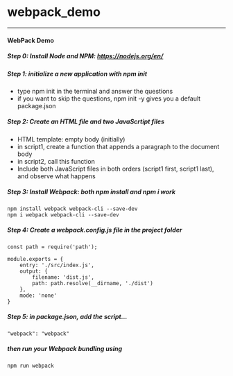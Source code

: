 # webpack_demo

---

#### WebPack Demo

##### Step 0:   Install Node and NPM: https://nodejs.org/en/ 

##### Step 1: initialize a new application with npm init 
* type npm init in the terminal and answer the questions
* if you want to skip the questions, npm init -y gives you a default package.json


##### Step 2: Create an HTML file and two JavaScrtipt files
* HTML template: empty body (initially)
* in script1, create a function that appends a paragraph to the document body 
* in script2, call this function
* Include both JavaScript files in both orders (script1 first, script1 last), and observe what happens 


##### Step 3: Install Webpack: both npm install and npm i work
```
npm install webpack webpack-cli --save-dev
npm i webpack webpack-cli --save-dev
```


##### Step 4: Create a webpack.config.js file in the project folder

```
const path = require('path'); 

module.exports = {
    entry: './src/index.js',
    output: {
        filename: 'dist.js',
        path: path.resolve(__dirname, './dist')
    },
    mode: 'none'
}
```

##### Step 5: in package.json, add the script...

```
"webpack": "webpack"
```

##### then run your Webpack bundling using

```
npm run webpack
```
